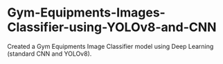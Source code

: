 # Gym-Equipments-Images-Classifier-using-YOLOv8-and-CNN
Created a Gym Equipments Image Classifier model using Deep Learning (standard CNN and YOLOv8).
